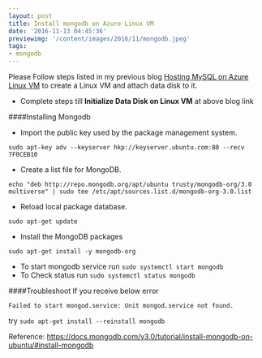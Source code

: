 ```yaml
---
layout: post
title: Install mongodb on Azure Linux VM
date: '2016-11-13 04:45:36'
previewimg: '/content/images/2016/11/mongodb.jpeg'
tags:
- mongodb
---
```


Please Follow steps listed in my previous blog 
[Hosting MySQL on Azure Linux VM](/hosting-mysql-on-azure-linux-vm/) to create a Linux VM and attach data disk to it.

* Complete steps till **Initialize Data Disk on Linux VM**  at above blog link

####Installing Mongodb
* Import the public key used by the package management system.


```
sudo apt-key adv --keyserver hkp://keyserver.ubuntu.com:80 --recv 7F0CEB10
```

* Create a list file for MongoDB.

```
echo "deb http://repo.mongodb.org/apt/ubuntu trusty/mongodb-org/3.0 multiverse" | sudo tee /etc/apt/sources.list.d/mongodb-org-3.0.list
```
* Reload local package database.
```
sudo apt-get update
```
* Install the MongoDB packages
```
sudo apt-get install -y mongodb-org
```


* To start mongodb service run `sudo systemctl start mongodb`
* To Check status run `sudo systemctl status mongodb`

####Troubleshoot
If you receive below error
```
Failed to start mongod.service: Unit mongod.service not found.
```
try `sudo apt-get install --reinstall mongodb`

Reference: 
https://docs.mongodb.com/v3.0/tutorial/install-mongodb-on-ubuntu/#install-mongodb

